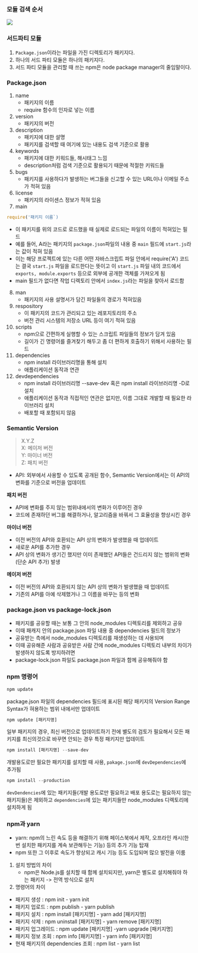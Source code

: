 ### 모듈 검색 순서

![](<https://bakey-api.codeit.kr/api/files/resource?root=static&seqId=3732&directory=Untitled%20(1).png&name=Untitled+%281%29.png>)

### 서드파티 모듈

1. `Package.json`이라는 파일을 가진 디렉토리가 패키지다.
2. 하나의 서드 파티 모듈은 하나의 패키지다.
3. 서드 파티 모듈을 관리할 때 쓰는 npm은 node package manager의 줄임말이다.

### Package.json

1. name
   - 패키지의 이름
   - require 함수의 인자로 넣는 이름
2. version
   - 패키지의 버전
3. description
   - 패키지에 대한 설명
   - 패키지를 검색할 때 여기에 있는 내용도 검색 기준으로 활용
4. keywords
   - 패키지에 대한 키워드들, 해시태그 느낌
   - description처럼 검색 기준으로 활용되기 때문에 적절한 키워드들
5. bugs
   - 패키지를 사용하다가 발생하는 버그들을 신고할 수 있는 URL이나 이메일 주소가 적혀 있음
6. license
   - 패키지의 라이센스 정보가 적혀 있음
7. main

```js
require('패키지 이름`)
```

- 이 패키지를 위의 코드로 로드했을 때 실제로 로드되는 파일의 이름이 적혀있는 필드
- 예를 들어, A라는 패키지의 `package.json`파일의 내용 중 `main` 필드에 `start.js`라는 값이 적혀 있음
- 이는 해당 프로젝트에 있는 다른 어떤 자바스크립트 파일 안에서 require('A') 코드는 결국 `start.js` 파일을 로드한다는 뜻이고 이 `start.js` 파일 내의 코드에서 `exports, module.exports` 등으로 외부에 공개한 객체를 가져오게 됨
- main 필드가 없다면 작업 디렉토리 안에서 `index.js`라는 파일을 찾아서 로드함

8. man
   - 패키지의 사용 설명서가 담긴 파일들의 경로가 적혀있음
9. respository
   - 이 패키지의 코드가 관리되고 있는 레포지토리의 주소
   - 버전 관리 시스템의 저장소 URL 등이 여기 적혀 있음
10. scripts
    - npm으로 간편하게 실행할 수 있는 스크립트 파일들의 정보가 담겨 있음
    - 길이가 긴 명령어를 즐겨찾기 해두고 좀 더 편하게 호출하기 위해서 사용하는 필드
11. dependencies
    - npm install 라이브러리명을 통해 설치
    - 애플리케이션 동작과 연관
12. devdependencies
    - npm install 라이브러리명 --save-dev 혹은 npm install 라이브러리명 -D로 설치
    - 애플리케이션 동작과 직접적인 연관은 없지만, 이름 그대로 개발할 때 필요한 라이브러리 설치
    - 배포할 때 포함되지 않음

### Semantic Version

> X.Y.Z  
> X: 메이저 버전  
> Y: 마이너 버전  
> Z: 패치 버전

- API: 외부에서 사용할 수 있도록 공개된 함수, Semantic Version에서는 이 API의 변화를 기준으로 버전을 업데이트

**패치 버전**

- API에 변화를 주지 않는 범위내에서의 변화가 이루어진 경우
- 코드에 존재하던 버그를 해결하거나, 알고리즘을 바꿔서 그 효율성을 향상시킨 경우

**마이너 버전**

- 이전 버전의 API와 호환되는 API 상의 변화가 발생했을 때 업데이트
- 새로운 API를 추가한 경우
- API 상의 변화가 생기긴 했지만 이미 존재했던 API들은 건드리지 않는 범위의 변화(단순 API 추가) 발생

**메이저 버전**

- 이전 버전의 API와 호환되지 않는 API 상의 변화가 발생했을 때 업데이트
- 기존의 API를 아예 삭제했거나 그 이름을 바꾸는 등의 변화

### package.json vs package-lock.json

- 패키지를 공유할 때는 보통 그 안의 node_modules 디렉토리를 제외하고 공유
- 이때 패캐지 안의 package.json 파일 내용 중 dependencies 필드의 정보가
- 공유받는 측에서 node_modules 디렉토리를 재생성하는 데 사용되며
- 이때 공유해준 사람과 공유받은 사람 간에 node_modules 디렉토리 내부의 차이가 발생하지 않도록 방지하려면
- package-lock.json 파일도 package.json 파일과 함께 공유해줘야 함

### npm 명령어

```js
npm update
```

package.json 파일의 dependencies 필드에 표시된 해당 패키지의 Version Range Syntax가 혀용하는 범위 내에서만 업데이트

```js
npm update [패키지명]
```

일부 패키지의 경우, 최신 버전으로 업데이트하기 전에 별도의 검토가 필요해서 모든 패키지를 최신의것으로 바꾸면 안되는 경우 특정 패키지만 업데이트

```js
npm install [패키지명] --save-dev
```

개발용도로만 필요한 패키지를 설치할 때 사용, `pakage.json`에 `devDependencies`에 추가됨

```js
npm install --production
```

`devDendencies`에 있는 패키지들(개발 용도로만 필요하고 배포 용도로는 필요하지 않는 패키지들)은 제외하고 `dependencies`에 있는 패키지들만 node_modules 디렉토리에 설치하게 됨

### npm과 yarn

- yarn: npm의 느린 속도 등을 해결하기 위해 페이스북에서 제작, 오프라인 캐시(한번 설치한 패키지를 계속 보관해두는 기능) 등의 추가 기능 탑재
- npm 또한 그 이후로 속도가 향상되고 캐시 기능 등도 도입되며 많으 발전을 이룸

1. 설치 방법의 차이
   - npm은 Node.js를 설치할 때 함께 설치되지만, yarn은 별도로 설치해줘야 하는 패키지 -> 전역 방식으로 설치
2. 명령어의 차이

- 패키지 생성 : npm init - yarn init
- 패키지 업로드 : npm publish - yarn publish
- 패키지 설치 : npm install [패키지명] - yarn add [패키지명]
- 패키지 삭제 : npm uninstall [패키지명] - yarn remove [패키지명]
- 패키지 업그레이드 : npm update [패키지명] -yarn upgrade [패키지명]
- 패키지 정보 조회 : npm info [패키지명] - yarn info [패키지명]
- 현재 패키지의 dependencies 조회 : npm list - yarn list
